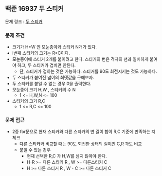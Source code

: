 ## 백준 16937 두 스티커

문제 링크 : [두 스티커](https://www.acmicpc.net/problem/16937)

### 문제 조건

- 크기가 H*W 인 모눈종이와 스티커 N개가 있다.
- i번째 스티커의 크기는 R*C이다.
- 모눈종이에 스티커 2개를 붙이려고 한다. 스티커의 변은 격자의 선과 일치하게 붙여야 하고, 두 스티커가 겹치면 안된다.
    - 단, 스티커가 접하는 것은 가능하다. 스티커를 90도 회전시키는 것도 가능하다.
- 두 스티커가 붙여진 넓이의 최댓값을 구해보자.
- 두 스티커를 붙일 수 없는 경우 0을 출력한다.
- 모눈종이 크기 H,W , 스티커의 수 N
    - 1 <= H,W,N <= 100
- 스티커의 크기 R,C
    - 1 <= R,C <= 100

### 문제 접근

- 2중 for문으로 현재 스티커와 다른 스티커의 변 길이 합이 R,C 기준에 만족하는 지 체크
    - 다른 스티커와 비교할 때는 90도 회전한 상태의 길이인 C,R 과도 비교
    - 붙일 수 있는 경우
        - 현재 선택한 R,C 가 H,W를 넘지 않아야 한다.
        - H-R >= 다른 스티커 R , W >= 다른스티커 C
        - H >= 다른 스티커 R , W - C >= 다른 스티커 C